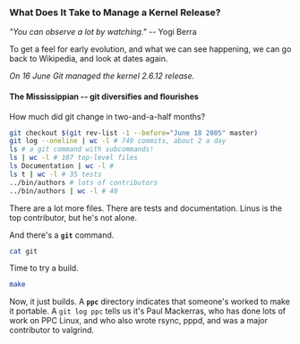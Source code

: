### What Does It Take to Manage a Kernel Release?

*"You can observe a lot by watching."* -- Yogi Berra


To get a feel for early evolution, and what we can see happening,
we can go back to Wikipedia, and look at dates again.

*On 16 June Git managed the kernel 2.6.12 release.*

#### The Mississippian -- git diversifies and flourishes

How much did git change in two-and-a-half months?

```bash
git checkout $(git rev-list -1 --before="June 18 2005" master)
git log --oneline | wc -l # 749 commits, about 2 a day
ls # a git command with subcommands!
ls | wc -l # 107 top-level files
ls Documentation | wc -l # 
ls t | wc -l # 35 tests
../bin/authors # lots of contributors
../bin/authors | wc -l # 40
```

There are a lot more files.
There are tests and documentation.
Linus is the top contributor, but he's not alone.

And there's a **`git`** command.

```bash
cat git
```

Time to try a build.

```bash
make
```

Now, it just builds.
A **`ppc`** directory indicates that someone's worked to make it portable.
A `git log ppc` tells us it's Paul Mackerras,
who has done lots of work on PPC Linux, and who also wrote rsync, pppd,
and was a major contributor to valgrind.
